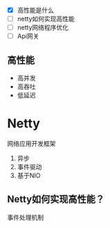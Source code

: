 - [x] 高性能是什么
- [ ] netty如何实现高性能
- [ ] netty网络程序优化
- [ ] Api网关

## 高性能

- 高并发
- 高吞吐
- 低延迟

# Netty

网络应用开发框架

1. 异步
2. 事件驱动
3. 基于NIO

## Netty如何实现高性能？

事件处理机制